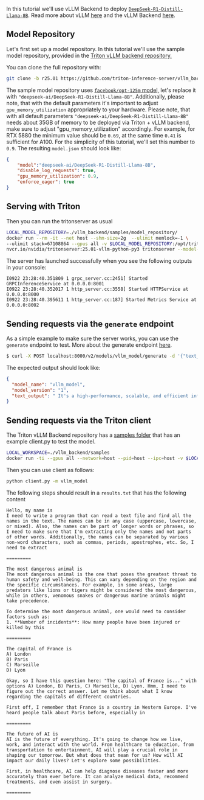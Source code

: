 <!--
# Copyright 2025, NVIDIA CORPORATION & AFFILIATES. All rights reserved.
#
# Redistribution and use in source and binary forms, with or without
# modification, are permitted provided that the following conditions
# are met:
#  * Redistributions of source code must retain the above copyright
#    notice, this list of conditions and the following disclaimer.
#  * Redistributions in binary form must reproduce the above copyright
#    notice, this list of conditions and the following disclaimer in the
#    documentation and/or other materials provided with the distribution.
#  * Neither the name of NVIDIA CORPORATION nor the names of its
#    contributors may be used to endorse or promote products derived
#    from this software without specific prior written permission.
#
# THIS SOFTWARE IS PROVIDED BY THE COPYRIGHT HOLDERS ``AS IS'' AND ANY
# EXPRESS OR IMPLIED WARRANTIES, INCLUDING, BUT NOT LIMITED TO, THE
# IMPLIED WARRANTIES OF MERCHANTABILITY AND FITNESS FOR A PARTICULAR
# PURPOSE ARE DISCLAIMED.  IN NO EVENT SHALL THE COPYRIGHT OWNER OR
# CONTRIBUTORS BE LIABLE FOR ANY DIRECT, INDIRECT, INCIDENTAL, SPECIAL,
# EXEMPLARY, OR CONSEQUENTIAL DAMAGES (INCLUDING, BUT NOT LIMITED TO,
# PROCUREMENT OF SUBSTITUTE GOODS OR SERVICES; LOSS OF USE, DATA, OR
# PROFITS; OR BUSINESS INTERRUPTION) HOWEVER CAUSED AND ON ANY THEORY
# OF LIABILITY, WHETHER IN CONTRACT, STRICT LIABILITY, OR TORT
# (INCLUDING NEGLIGENCE OR OTHERWISE) ARISING IN ANY WAY OUT OF THE USE
# OF THIS SOFTWARE, EVEN IF ADVISED OF THE POSSIBILITY OF SUCH DAMAGE.
-->

In this tutorial we'll use vLLM Backend to deploy
[`DeepSeek-R1-Distill-Llama-8B`](https://huggingface.co/deepseek-ai/DeepSeek-R1-Distill-Llama-8B).
Read more about vLLM [here](https://blog.vllm.ai/2023/06/20/vllm.html) and
the vLLM Backend [here](https://github.com/triton-inference-server/vllm_backend).

## Model Repository

Let's first set up a model repository. In this tutorial we'll use the sample
model repository, provided in the [Triton vLLM backend repository.](https://github.com/triton-inference-server/vllm_backend/tree/main/samples/model_repository/vllm_model)

You can clone the full repository with:
```bash
git clone -b r25.01 https://github.com/triton-inference-server/vllm_backend.git
```

The sample model repository uses [`facebook/opt-125m` model,](https://github.com/triton-inference-server/vllm_backend/blob/80dd0371e0301fabf79c57536e60700d016fcc76/samples/model_repository/vllm_model/1/model.json#L2)
let's replace it with `"deepseek-ai/DeepSeek-R1-Distill-Llama-8B"`.
Additionally, please note, that with the default parameters it's important to adjust `gpu_memory_utilization` appropriately to
your hardware. Please note, that with all default parameters
`"deepseek-ai/DeepSeek-R1-Distill-Llama-8B"` needs about 35GB of memory to be
deployed via Triton + vLLM backend, make sure to adjust "gpu_memory_utilization"
accordingly. For example, for RTX 5880 the minimum value should be `0.69`, at
the same time `0.41` is sufficient for A100. For the simplicity of this
tutorial, we'll set this number to `0.9`. The resulting `model.json` should
look like:
```json
{
    "model":"deepseek-ai/DeepSeek-R1-Distill-Llama-8B",
    "disable_log_requests": true,
    "gpu_memory_utilization": 0.9,
    "enforce_eager": true
}
```

## Serving with Triton

Then you can run the tritonserver as usual
```bash
LOCAL_MODEL_REPOSITORY=./vllm_backend/samples/model_repository/
docker run --rm -it --net host --shm-size=2g  --ulimit memlock=-1 \
--ulimit stack=67108864 --gpus all -v $LOCAL_MODEL_REPOSITORY:/opt/tritonserver/model_repository  \
nvcr.io/nvidia/tritonserver:25.01-vllm-python-py3 tritonserver --model-repository=model_repository/
```
The server has launched successfully when you see the following outputs in your console:

```
I0922 23:28:40.351809 1 grpc_server.cc:2451] Started GRPCInferenceService at 0.0.0.0:8001
I0922 23:28:40.352017 1 http_server.cc:3558] Started HTTPService at 0.0.0.0:8000
I0922 23:28:40.395611 1 http_server.cc:187] Started Metrics Service at 0.0.0.0:8002
```

## Sending requests via the `generate` endpoint

As a simple example to make sure the server works, you can use the `generate` endpoint to test. More about the generate endpoint [here](https://github.com/triton-inference-server/server/blob/main/docs/protocol/extension_generate.md).

```bash
$ curl -X POST localhost:8000/v2/models/vllm_model/generate -d '{"text_input": "What is Triton Inference Server?", "parameters": {"stream": false, "temperature": 0, "exclude_input_in_output": true, "max_tokens": 45}}' | jq
```
The expected output should look like:
```json
{
  "model_name": "vllm_model",
  "model_version": "1",
  "text_output": " It's a high-performance, scalable, and efficient inference server for AI models. It's designed to handle large numbers of requests quickly and efficiently, making it suitable for real-time applications like autonomous vehicles, smart homes, and more"
}
```

## Sending requests via the Triton client

The Triton vLLM Backend repository has a [samples folder](https://github.com/triton-inference-server/vllm_backend/tree/main/samples)
that has an example client.py to test the model.

```bash
LOCAL_WORKSPACE=./vllm_backend/samples
docker run -ti --gpus all --network=host --pid=host --ipc=host -v $LOCAL_WORKSPACE:/workspace nvcr.io/nvidia/tritonserver:25.01-py3-sdk
```
Then you can use client as follows:
```bash
python client.py -m vllm_model
```

The following steps should result in a `results.txt` that has the following content
```
Hello, my name is
I need to write a program that can read a text file and find all the names in the text. The names can be in any case (uppercase, lowercase, or mixed). Also, the names can be part of longer words or phrases, so I need to make sure that I'm extracting only the names and not parts of other words. Additionally, the names can be separated by various non-word characters, such as commas, periods, apostrophes, etc. So, I need to extract

=========

The most dangerous animal is
The most dangerous animal is the one that poses the greatest threat to human safety and well-being. This can vary depending on the region and the specific circumstances. For example, in some areas, large predators like lions or tigers might be considered the most dangerous, while in others, venomous snakes or dangerous marine animals might take precedence.

To determine the most dangerous animal, one would need to consider factors such as:
1. **Number of incidents**: How many people have been injured or killed by this

=========

The capital of France is
A) London
B) Paris
C) Marseille
D) Lyon

Okay, so I have this question here: "The capital of France is..." with options A) London, B) Paris, C) Marseille, D) Lyon. Hmm, I need to figure out the correct answer. Let me think about what I know regarding the capitals of different countries.

First off, I remember that France is a country in Western Europe. I've heard people talk about Paris before, especially in

=========

The future of AI is
AI is the future of everything. It's going to change how we live, work, and interact with the world. From healthcare to education, from transportation to entertainment, AI will play a crucial role in shaping our tomorrow. But what does that mean for us? How will AI impact our daily lives? Let's explore some possibilities.

First, in healthcare, AI can help diagnose diseases faster and more accurately than ever before. It can analyze medical data, recommend treatments, and even assist in surgery.

=========
```